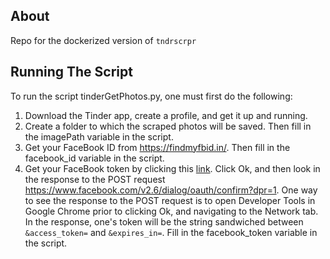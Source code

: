 ## About
Repo for the dockerized version of `tndrscrpr`

## Running The Script

To run the script tinderGetPhotos.py, one must first do the following:

1.  Download the Tinder app, create a profile, and get it up and running.
2.  Create a folder to which the scraped photos will be saved.  Then fill in the
    imagePath variable in the script.
3.  Get your FaceBook ID from https://findmyfbid.in/.  Then fill in the
    facebook_id variable in the script.
4.  Get your FaceBook token by clicking this [link](https://www.facebook.com/v2.6/dialog/oauth?redirect_uri=fb464891386855067%3A%2F%2Fauthorize%2F&display=touch&state=%7B%22challenge%22%3A%22IUUkEUqIGud332lfu%252BMJhxL4Wlc%253D%22%2C%220_auth_logger_id%22%3A%2230F06532-A1B9-4B10-BB28-B29956C71AB1%22%2C%22com.facebook.sdk_client_state%22%3Atrue%2C%223_method%22%3A%22sfvc_auth%22%7D&scope=user_birthday%2Cuser_photos%2Cuser_education_history%2Cemail%2Cuser_relationship_details%2Cuser_friends%2Cuser_work_history%2Cuser_likes&response_type=token%2Csigned_request&default_audience=friends&return_scopes=true&auth_type=rerequest&client_id=464891386855067&ret=login&sdk=ios&logger_id=30F06532-A1B9-4B10-BB28-B29956C71AB1&ext=1470840777&hash=AeZqkIcf-NEW6vBd).
    Click Ok, and then look in the response to the POST request
    https://www.facebook.com/v2.6/dialog/oauth/confirm?dpr=1.  One way to
    see the response to the POST request is to open Developer Tools in
    Google Chrome prior to clicking Ok, and navigating to the Network tab.  
    In the response, one's token will be the string sandwiched between
    `&access_token=` and `&expires_in=`. Fill in the facebook_token variable
    in the script.

